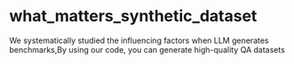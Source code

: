 # what_matters_synthetic_dataset
We systematically studied the influencing factors when LLM generates benchmarks,By using our code, you can generate high-quality QA datasets
